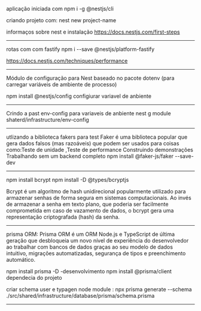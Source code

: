 aplicação iniciada com  npm i -g @nestjs/cli

criando projeto com:  nest new project-name

informaços sobre nest e instalação https://docs.nestjs.com/first-steps

---
rotas com com fastify npm i --save @nestjs/platform-fastify

https://docs.nestjs.com/techniques/performance

---

Módulo de configuração para Nest baseado no pacote dotenv (para carregar variáveis ​​de ambiente de processo)

npm install @nestjs/config configiurar variavel de anbiente

---
Crindo a past env-config para variaveis de anbiente
nest g module shaterd/infrastructure/env-config

---
utlizando a biblioteca fakers para test
Faker é uma biblioteca popular que gera dados falsos (mas razoáveis) que podem ser usados ​​para coisas como:Teste de unidade ,Teste de performance
Construindo demonstrações
Trabalhando sem um backend completo
npm install @faker-js/faker --save-dev

---
npm install bcrypt
npm install -D @types/bcryptjs

Bcrypt é um algoritmo de hash unidirecional popularmente utilizado para armazenar senhas de forma segura em sistemas computacionais. Ao invés de armazenar a senha em texto plano, que poderia ser facilmente comprometida em caso de vazamento de dados, o bcrypt gera uma representação criptografada (hash) da senha.

---

prisma ORM:
Prisma ORM é um ORM Node.js e TypeScript de última geração que desbloqueia um novo nível de experiência do desenvolvedor ao trabalhar com bancos de dados graças ao seu modelo de dados intuitivo, migrações automatizadas, segurança de tipos e preenchimento automático.

npm install prisma -D -desenvolvimento
npm install @prisma/client dependecia do projeto

criar schema user e typagen node module :  npx prisma generate --schema ./src/shared/infrastructure/database/prisma/schema.prisma

---



